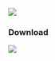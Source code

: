 [![](https://img.shields.io/badge/Discord-Need%20Help%3F-7289da.svg?logo=discord)](https://discord.gg/x5yxGbr)

### Download
[![](https://img.shields.io/badge/Release-Executable-orange.svg?logo=github)](https://github.com/RythenGlyth/BRL/releases/)